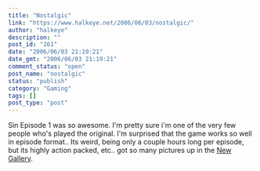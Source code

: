 ```yaml
---
title: "Nostalgic"
link: "https://www.halkeye.net/2006/06/03/nostalgic/"
author: "halkeye"
description: ""
post_id: "261"
date: "2006/06/03 21:19:21"
date_gmt: "2006/06/03 21:19:21"
comment_status: "open"
post_name: "nostalgic"
status: "publish"
category: "Gaming"
tags: []
post_type: "post"
---
```


Sin Episode 1 was so awesome. I'm pretty sure i'm one of the very few people who's played the original. I'm surprised that the game works so well in episode format.. Its weird, being only a couple hours long per episode, but its highly action packed, etc.. got so many pictures up in the [New Gallery](http://www.halkeye.net/node/193).